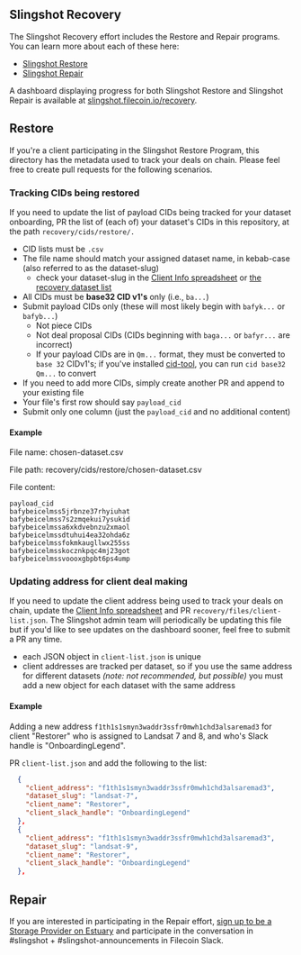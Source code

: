 ## Slingshot Recovery
The Slingshot Recovery effort includes the Restore and Repair programs. You can learn more about each of these here:
- [Slingshot Restore](https://docs.google.com/document/d/1sGLkw321Fl09jvAr80kFY2FcQWa1H-dYpowXFRWo-OM/edit?usp=sharing)
- [Slingshot Repair](https://docs.google.com/document/d/1ZH4URWaNYtlddZwZMyqcSnc3GRsR3zCqnW0RfkkNlr8/edit?usp=sharing)

A dashboard displaying progress for both Slingshot Restore and Slingshot Repair is available at [slingshot.filecoin.io/recovery](https://slingshot.filecoin.io/recovery).

## Restore
If you're a client participating in the Slingshot Restore Program, this directory has the metadata used to track your deals on chain. Please feel free to create pull requests for the following scenarios.

### Tracking CIDs being restored
If you need to update the list of payload CIDs being tracked for your dataset onboarding, PR the list of (each of) your dataset's CIDs in this repository, at the path `recovery/cids/restore/.` 

- CID lists must be `.csv`
- The file name should match your assigned dataset name, in kebab-case (also referred to as the dataset-slug)
  - check your dataset-slug in the [Client Info spreadsheet](https://docs.google.com/spreadsheets/d/1LWVndxGyegTdz5cPU86UZ5Y9vqN2n-VlK1kC0OeJHC8/edit?usp=sharing) or  [the recovery dataset list](https://github.com/filecoin-project/slingshot/blob/master/recovery/files/dataset-list.json)
- All CIDs must be **base32 CID v1's** only (i.e., `ba...`)
- Submit payload CIDs only (these will most likely begin with `bafyk...` or `bafyb...`)
  - Not piece CIDs
  - Not deal proposal CIDs (CIDs beginning with `baga...` or `bafyr...` are incorrect)
  - If your payload CIDs are in `Qm...` format, they must be converted to `base 32` CIDv1's; if you've installed [cid-tool](https://www.npmjs.com/package/cid-tool), you can run `cid base32 Qm...` to convert
- If you need to add more CIDs, simply create another PR and append to your existing file
- Your file's first row should say `payload_cid`
- Submit only one column (just the `payload_cid` and no additional content)

#### Example
File name: chosen-dataset.csv

File path: recovery/cids/restore/chosen-dataset.csv

File content: 
```
payload_cid
bafybeicelmss5jrbnze37rhyiuhat
bafybeicelmss7s2zmqekui7ysukid
bafybeicelmssa6xkdvebnzu2xmaol
bafybeicelmssdtuhui4ea32ohda6z
bafybeicelmssfokmkaugllwx255ss
bafybeicelmsskocznkpqc4mj23got
bafybeicelmssvoooxgbpbt6ps4ump
```


### Updating address for client deal making
If you need to update the client address being used to track your deals on chain, update the [Client Info spreadsheet](https://docs.google.com/spreadsheets/d/1LWVndxGyegTdz5cPU86UZ5Y9vqN2n-VlK1kC0OeJHC8/edit?usp=sharing) and PR `recovery/files/client-list.json`. The Slingshot admin team will periodically be updating this file but if you'd like to see updates on the dashboard sooner, feel free to submit a PR any time.

- each JSON object in `client-list.json` is unique
- client addresses are tracked per dataset, so if you use the same address for different datasets _(note: not recommended, but possible)_ you must add a new object for each dataset with the same address

#### Example

Adding a new address `f1th1s1smyn3waddr3ssfr0mwh1chd3alsaremad3` for client "Restorer" who is assigned to Landsat 7 and 8, and who's Slack handle is "OnboardingLegend". 

PR `client-list.json` and add the following to the list:


```json
  {
    "client_address": "f1th1s1smyn3waddr3ssfr0mwh1chd3alsaremad3",
    "dataset_slug": "landsat-7",
    "client_name": "Restorer",
    "client_slack_handle": "OnboardingLegend"
  },
  {
    "client_address": "f1th1s1smyn3waddr3ssfr0mwh1chd3alsaremad3",
    "dataset_slug": "landsat-9",
    "client_name": "Restorer",
    "client_slack_handle": "OnboardingLegend"
  },

```

## Repair

If you are interested in participating in the Repair effort, [sign up to be a Storage Provider on Estuary](https://docs.estuary.tech/get-invite-key) and participate in the conversation in #slingshot + #slingshot-announcements in Filecoin Slack.
